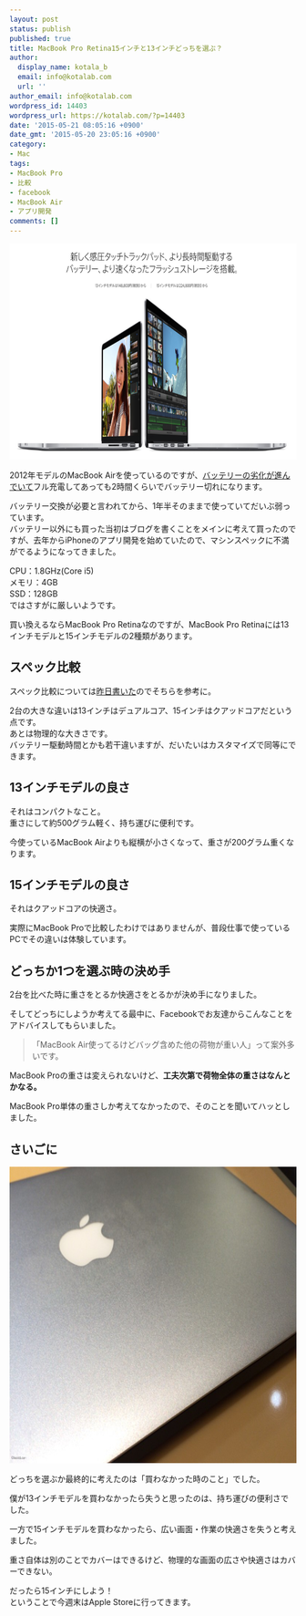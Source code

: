 ```yaml
---
layout: post
status: publish
published: true
title: MacBook Pro Retina15インチと13インチどっちを選ぶ？
author:
  display_name: kotala_b
  email: info@kotalab.com
  url: ''
author_email: info@kotalab.com
wordpress_id: 14403
wordpress_url: https://kotalab.com/?p=14403
date: '2015-05-21 08:05:16 +0900'
date_gmt: '2015-05-20 23:05:16 +0900'
category:
- Mac
tags:
- MacBook Pro
- 比較
- facebook
- MacBook Air
- アプリ開発
comments: []
---
```

<p><img src="/wp-content/uploads/2015/05/macbookpro-13-or-15_20150521_01.png" alt="Macbookpro 13 or 15 20150521 01" width="629" height ="379" class="aligncenter size-large" /></p>
<p>2012年モデルのMacBook Airを使っているのですが、<a href="/macbook-air-battery-change-2">バッテリーの劣化が進んでいて</a>フル充電してあっても2時間くらいでバッテリー切れになります。</p>
<p>バッテリー交換が必要と言われてから、1年半そのままで使っていてだいぶ弱っています。<br />
バッテリー以外にも買った当初はブログを書くことをメインに考えて買ったのですが、去年からiPhoneのアプリ開発を始めていたので、マシンスペックに不満がでるようになってきました。</p>
<p>CPU：1.8GHz(Core i5)<br />
メモリ：4GB<br />
SSD：128GB<br />
ではさすがに厳しいようです。</p>
<p>買い換えるならMacBook Pro Retinaなのですが、MacBook Pro Retinaには13インチモデルと15インチモデルの2種類があります。</p>
<!--more-->
<h2>スペック比較</h2>
<p>スペック比較については<a href="/new-macbook-pro">昨日書いた</a>のでそちらを参考に。</p>
<p>2台の大きな違いは13インチはデュアルコア、15インチはクアッドコアだという点です。<br />
あとは物理的な大きさです。<br />
バッテリー駆動時間とかも若干違いますが、だいたいはカスタマイズで同等にできます。</p>
<h2>13インチモデルの良さ</h2>
<p>それはコンパクトなこと。<br />
重さにして約500グラム軽く、持ち運びに便利です。</p>
<p>今使っているMacBook Airよりも縦横が小さくなって、重さが200グラム重くなります。</p>
<h2>15インチモデルの良さ</h2>
<p>それはクアッドコアの快適さ。</p>
<p>実際にMacBook Proで比較したわけではありませんが、普段仕事で使っているPCでその違いは体験しています。</p>
<h2>どっちか1つを選ぶ時の決め手</h2>
<p>2台を比べた時に重さをとるか快適さをとるかが決め手になりました。</p>
<p>そしてどっちにしようか考えてる最中に、Facebookでお友達からこんなことをアドバイスしてもらいました。</p>
<blockquote><p>「MacBook Air使ってるけどバッグ含めた他の荷物が重い人」って案外多いです。</p>
</blockquote>
<p>MacBook Proの重さは変えられないけど、<strong>工夫次第で荷物全体の重さはなんとかなる。</strong></p>
<p>MacBook Pro単体の重さしか考えてなかったので、そのことを聞いてハッとしました。</p>
<h2>さいごに</h2>
<p><img src="/wp-content/uploads/2015/05/new-macbook-pro-15_20150520_04-780x520.jpg" alt="new-macbook-pro-15_20150520_04.jpg" width="780" height="520" class="aligncenter size-large wp-image-14397" /></p>
<p>どっちを選ぶか最終的に考えたのは「買わなかった時のこと」でした。</p>
<p>僕が13インチモデルを買わなかったら失うと思ったのは、持ち運びの便利さでした。</p>
<p>一方で15インチモデルを買わなかったら、広い画面・作業の快適さを失うと考えました。</p>
<p>重さ自体は別のことでカバーはできるけど、物理的な画面の広さや快適さはカバーできない。</p>
<p>だったら15インチにしよう！<br />
ということで今週末はApple Storeに行ってきます。</p>
<p><script type="text/javascript" src="http://aos-creative.prf.hn/creative/camref:111l7s5/creativeref:11l3542/special:rotate"></script></p>
